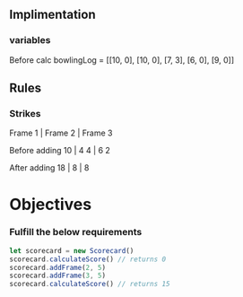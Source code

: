 ## Implimentation

### variables

Before calc
bowlingLog = [[10, 0], [10, 0], [7, 3], [6, 0], [9, 0]]


## Rules



### Strikes

Frame 1 | Frame 2 | Frame 3

Before adding
10      | 4    4  |  6  2

After adding
18      |  8      |  8

# Objectives 



### Fulfill the below requirements
```JavaScript
let scorecard = new Scorecard()
scorecard.calculateScore() // returns 0
scorecard.addFrame(2, 5) 
scorecard.addFrame(3, 5)
scorecard.calculateScore() // returns 15
```